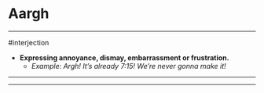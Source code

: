 # Aargh
---
#interjection
- **Expressing annoyance, dismay, embarrassment or frustration.**
	- _Example: Argh! Itʼs already 7:15! Weʼre never gonna make it!_
---
---
